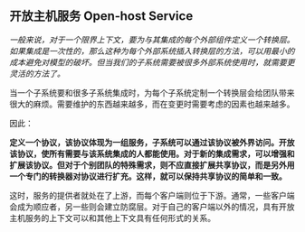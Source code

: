 ## 开放主机服务 Open‐host Service

*一般来说，对于一个限界上下文，要为与其集成的每个外部组件定义一个转换层。如果集成是一次性的，那么这种为每个外部系统插入转换层的方法，可以用最小的成本避免对模型的破坏。但当我们的子系统需要被很多外部系统使用时，就需要更灵活的方法了。*

当一个子系统要和很多子系统集成时，为每个子系统定制一个转换层会给团队带来很大的麻烦。需要维护的东西越来越多，而在变更时需要考虑的因素也越来越多。

因此：

**定义一个协议，该协议体现为一组服务，子系统可以通过该协议被外界访问。开放该协议，使所有需要与该系统集成的人都能使用。对于新的集成需求，可以增强和扩展该协议。但对于个别团队的特殊需求，则不应直接扩展共享协议，而是另外用一个专门的转换器对协议进行扩充。这样，就可以保持共享协议的简单和一致。**

这时，服务的提供者就处在了上游，而每个客户端则位于下游。通常，一些客户端会成为顺应者，另一些则会建立防腐层。对于自己的客户端以外的情况，具有开放主机服务的上下文可以和其他上下文具有任何形式的关系。
